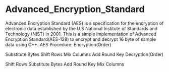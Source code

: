 # Advanced_Encryption_Standard
Advanced Encryption Standard (AES) is a specification for the encryption of electronic data established by the U.S National Institute of Standards and Technology (NIST) in 2001.  This is a simple implementation of Advanced Encryption Standard(AES-128) to encrypt and decrypt 16 byte of sample data using C++.
AES Procedure:
Encryption(Order)

Substitute Bytes
Shift Rows
Mix Columns
Add Round Key
Decryption(Order)

Shift Rows
Substitute Bytes
Add Round Key
Mix Columns
